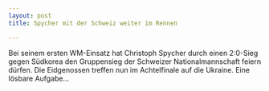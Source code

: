 ```yaml
---
layout: post
title: Spycher mit der Schweiz weiter im Rennen

---
```


Bei seinem ersten WM-Einsatz hat Christoph Spycher durch einen 2:0-Sieg gegen Südkorea den Gruppensieg der Schweizer Nationalmannschaft feiern dürfen. Die Eidgenossen treffen nun im Achtelfinale auf die Ukraine. Eine lösbare Aufgabe...


